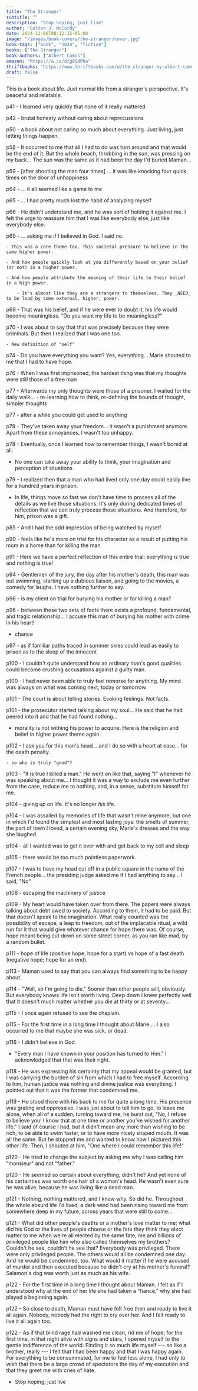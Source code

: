```yaml
---
title: "The Stranger"
subtitle: ""
description: "Stop hoping; just live"
author: "Colton J. McCurdy"
date: 2024-12-06T08:12:15-05:00
image: "/images/book-covers/the-stranger/cover.jpg"
book-tags: ["book", "2024", "fiction"]
books: ["The Stranger"]
book-authors: ["Albert Camus"]
amazon: "https://a.co/d/g8GdPha"
thriftbooks: "https://www.thriftbooks.com/w/the-stranger-by-albert-camus/247130/?resultid=ce524b08-e114-4ba0-b641-c4e1409f52e1#edition=2269422&idiq=3430608"
draft: false
---
```



This is a book about life. Just normal life from a stranger's perspective. It's peaceful and relatable.

p41 - I learned very quickly that none of it really mattered

p42 - brutal honesty without caring about reprecussions

p50 - a book about not caring so much about everything. Just living, just letting things happen.

p58 - It occurred to me that all I had to do was turn around and that would be the end of it. But the whole beach, throbbing in the sun, was pressing on my back... The sun was the same as it had been the day I'd buried Maman...

p59 - [after shooting the man four times] ... it was like knocking four quick times on the door of unhappiness

p64 - ... it all seemed like a game to me

p65 - ... I had pretty much lost the habit of analyzing myself

p66 - He didn't understand me, and he was sort of holding it against me. I felt the urge to reassure him that I was like everybody else, just like everybody else.

p69 - ... asking me if I believed in God. I said no.

    - This was a core theme too. This societal pressure to believe in the same higher power.

    - And how people quickly look at you differently based on your belief (or not) in a higher power.

    - And how people attribute the meaning of their life to their belief in a high power.

        - It's almost like they are a strangers to themselves. They _NEED_ to be lead by some external, higher, power.

p69 - That was his belief, and if he were ever to doubt it, his life would become meaningless. "Do you want my life to be meaningless?"

p70 - I was about to say that that was precisely because they were criminals. But then I realized that I was one too.

    - New definition of "self"

p74 - Do you have everything you want? Yes, everything... Marie shouted to me that I had to have hope.

p76 - When I was first imprisoned, the hardest thing was that my thoughts were still those of a free man

p77 - Afterwards my only thoughts were those of a prisoner. I waited for the daily walk...
    - re-learning how to think, re-defining the bounds of thought, simpler thoughts

p77 - after a while you could get used to anything

p78 - They've taken away your freedom... it wasn't a punishment anymore. Apart from these annoyances, I wasn't too unhappy.

p78 - Eventually, once I learned how to remember things, I wasn't bored at all.

- No one can take away your ability to think, your imagination and perception of situations

p79 - I realized then that a man who had lived only one day could easily live for a hundred years in prison.

- In life, things move so fast we don't have time to process all of the details as we live those situations. It's only during dedicated times of reflection that we can truly process those situations. And therefore, for him, prison was a gift.

p85 - And I had the odd impression of being watched by myself

p90 - feels like he's more on trial for his character as a result of putting his mom in a home than for killing the man

p91 - Here we have a perfect reflection of this entire trial: everything is true and nothing is true!

p94 - Gentlemen of the jury, the day after his mother's death, this man was out swimming, starting up a dubious liaison, and going to the movies, a comedy for laughs. I have nothing further to say.

p96 - is my client on trial for burying his mother or for killing a man?

p96 - between these two sets of facts there exists a profound, fundamental, and tragic relationship... I accuse this man of burying his mother with crime in his heart!

- chance

p97 - as if familiar paths traced in summer skies could lead as easily to prison as to the sleep of the innocent

p100 - I couldn't quite understand how an ordinary man's good qualities could become crushing accusations against a guilty man.

p100 - I had never been able to truly feel remorse for anything. My mind was always on what was coming next, today or tomorrow.

p101 - The court is about telling stories. Evoking feelings. Not facts.

p101 - the prosecutor started talking about my soul... He said that he had peered into it and that he had found nothing...

- morality is not withing his power to acquire. Here is the religion and belief in higher power theme again.

p102 - I ask you for this man's head... and I do so with a heart at ease... for the death penalty.

    - so who is truly "good"? 

p103 - "It is true I killed a man." He went on like that, saying "I" whenever he was speaking about me... I thought it was a way to exclude me even further from the case, reduce me to nothing, and, in a sense, substitute himself for me.

p104 - giving up on life. It's no longer _his_ life.

p104 - I was assailed by memories of life that wasn't mine anymore, but one in which I'd found the simplest and most lasting joys: the smells of summer, the part of town I loved, a certain evening sky, Marie's dresses and the way she laughed.

p104 - all I wanted was to get it over with and get back to my cell and sleep

p105 - there would be too much pointless paperwork.

p107 - I was to have my head cut off in a public square in the name of the French people... the presiding judge asked me if I had anything to say... I said, "No"

p108 - escaping the machinery of justice

p109 - My heart would have taken over from there. The papers were always talking about debt owed to society. According to them, it had to be paid. But that doesn't speak to the imagination. What really counted was the possibility of escape, a leap to freedom, out of the implacable ritual, a wild run for it that would give whatever chance for hope there was. Of course, hope meant being cut down on some street corner, as you ran like mad, by a random bullet.

p111 - hope of life (positive hope; hope for a start) vs hope of a fast death (negative hope; hope for an end).

p113 - Maman used to say that you can always find something to be happy about.

p114 - "Well, so I'm going to die." Sooner than other people will, obviously. But everybody knows life isn't worth living. Deep down I knew perfectly well that it doesn't much matter whether you die at thirty or at seventy...

p115 - I once again refused to see the chaplain.

p115 - For the first time in a long time I thought about Marie.... I also occurred to me that maybe she was sick, or dead.

p116 - I didn't believe in God.

- "Every man I have known in your position has turned to Him." I acknowledged that that was their right.

p118 - He was expressing his certainty that my appeal would be granted, but I was carrying the burden of sin from which I had to free myself. According to him, human justice was nothing and divine justice was everything. I pointed out that it was the former that condemned me.

p119 - He stood there with his back to me for quite a long time. His presence was grating and oppressive. I was just about to tell him to go, to leave me alone, when all of a sudden, turning toward me, he burst out, "No, I refuse to believe you! I know that at one time or another you've wished for another life." I said of course I had, but it didn't mean any more than wishing to be rich, to be able to swim faster, or to have more nicely shaped mouth. It was all the same. But he stopped me and wanted to know how I pictured this other life. Then, I shouted at him, "One where I could remember this life!"

p120 - He tried to change the subject by asking me why I was calling him "monsieur" and not "father."

p120 - He seemed so certain about everything, didn't he? And yet none of his certainties was worth one hair of a woman's head. He wasn't even sure he was alive, because he was living like a dead man.

p121 - Nothing, nothing mattered, and I knew why. So did he. Throughout the whole absurd life I'd lived, a dark wind had been rising toward me from somewhere deep in my future, across years that were still to come...

p121 - What did other people's deaths or a mother's love matter to me; what did his God or the lives of people choose or the fate they think they elect matter to me when we're all elected by the same fate, me and billions of privileged people like him who also called themselves my brothers? Couldn't he see, couldn't he see that? Everybody was privileged. There were only privileged people. The others would all be condemned one day. And he would be condemned, too. What would it matter if he were accused of murder and then executed because he didn't cry at his mother's funeral? Salamon's dog was worth just as much as his wife.

p122 - For the first time in a long time I thought about Maman. I felt as if I understood why at the end of her life she had taken a "fiance," why she had played a beginning again.

p122 - So close to death, Maman must have felt free then and ready to live it all again. Nobody, nobody had the right to cry over her. And I felt ready to live it all again too.

p122 - As if that blind rage had washed me clean, rid me of hope; for the first time, in that night alive with signs and stars, I opened myself to the gentle indifference of the world. Finding it so much life myself --- so like a brother, really --- I felt that I had been happy and that I was happy again. For everything to be consummated, for me to feel less alone, I had only to wish that there be a large crowd of spectators the day of my execution and that they greet me with cries of hate.

- Stop hoping; just live
